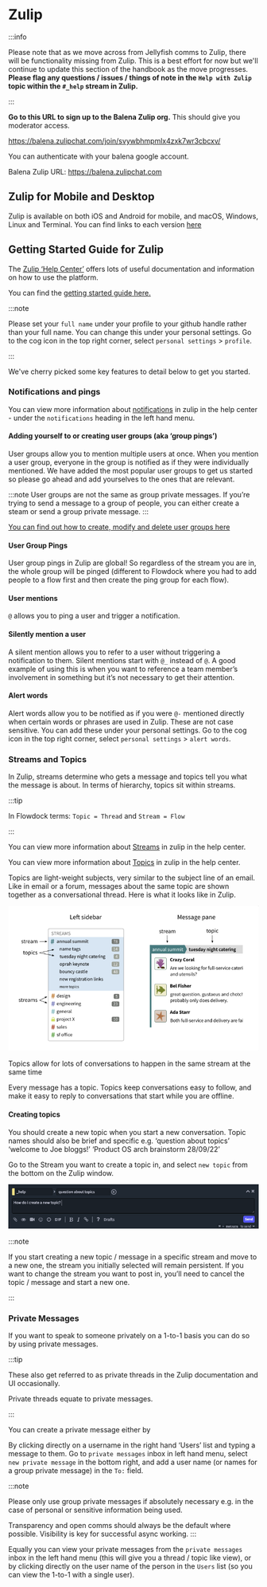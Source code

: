 # Zulip

:::info

Please note that as we move across from Jellyfish comms to Zulip, there will be functionality missing from Zulip. This is a best effort for now but we'll continue to update this section of the handbook as the move progresses. **Please flag any questions / issues / things of note in the `Help with Zulip` topic within the `#_help` stream in Zulip.**

:::

**Go to this URL to sign up to the Balena Zulip org.** This should give you moderator access.

https://balena.zulipchat.com/join/svywbhmpmlx4zxk7wr3cbcxv/

You can authenticate with your balena google account.

Balena Zulip URL: https://balena.zulipchat.com

## Zulip for Mobile and Desktop

Zulip is available on both iOS and Android for mobile, and macOS, Windows, Linux and Terminal. You can find links to each version [here](https://zulip.com/apps/)

## Getting Started Guide for Zulip

The [Zulip ‘Help Center’](https://zulip.com/help/) offers lots of useful documentation and information on how to use the platform.

You can find the [getting started guide here.](https://zulip.com/help/getting-started-with-zulip)

:::note

Please set your `full name` under your profile to your github handle rather than your full name. You can change this under your personal settings. Go to the cog icon in the top right corner, select `personal settings` > `profile`.

:::

We've cherry picked some key features to detail below to get you started.

### Notifications and pings

You can view more information about [notifications](https://zulip.com/help/pm-mention-alert-notifications) in zulip in the help center - under the `notifications` heading in the left hand menu.

#### Adding yourself to or creating user groups (aka ‘group pings’)
User groups allow you to mention multiple users at once. When you mention a user group, everyone in the group is notified as if they were individually mentioned. We have added the most popular user groups to get us started so please go ahead and add yourselves to the ones that are relevant.

:::note
User groups are not the same as group private messages. If you’re trying to send a message to a group of people, you can either create a steam or send a group private message.
:::

[You can find out how to create, modify and delete user groups here](https://zulip.com/help/user-groups)


#### User Group Pings
User group pings in Zulip are global! So regardless of the stream you are in, the whole group will be pinged (different to Flowdock where you had to add people to a flow first and then create the ping group for each flow).

#### User mentions
`@` allows you to ping a user and trigger a notification.

#### Silently mention a user
A silent mention allows you to refer to a user without triggering a notification to them. Silent mentions start  with `@_` instead of `@`. A good example of using this is when you want to reference a team member’s involvement in something but it’s not necessary to get their attention.

#### Alert words
Alert words allow you to be notified as if you were `@-` mentioned directly when certain words or phrases are used in Zulip. These are not case sensitive. You can add these under your personal settings. Go to the cog icon in the top right corner, select `personal settings` > `alert words`.

### Streams and Topics

In Zulip, streams determine who gets a message and topics tell you what the message is about. In terms of hierarchy, topics sit within streams. 

:::tip

In Flowdock terms: `Topic = Thread` and `Stream = Flow`

:::

You can view more information about [Streams](https://zulip.com/help/getting-your-organization-started-with-zulip#create-streams) in zulip in the help center.

You can view more information about [Topics](https://zulip.com/help/starting-a-new-topic) in zulip in the help center.

Topics are light-weight subjects, very similar to the subject line of an email. Like in email or a forum, messages about the same topic are shown together as a conversational thread. Here is what it looks like in Zulip.

![](../assets/streams-and-topics.png)

Topics allow for lots of conversations to happen in the same stream at the same time

Every message has a topic. Topics keep conversations easy to follow, and make it easy to reply to conversations that start while you are offline.


#### Creating topics
You should create a new topic when you start a new conversation. Topic names should also be brief and specific e.g. ‘question about topics’ ‘welcome to Joe bloggs!’ ‘Product OS arch brainstorm 28/09/22’

Go to the Stream you want to create a topic in, and select `new topic` from the bottom on the Zulip window.

![](../assets/creating-topics.png)

:::note

If you start creating a new topic / message in a specific stream and move to a new one, the stream you initially selected will remain persistent. If you want to change the stream you want to post in, you’ll need to cancel the topic / message and start a new one.

:::



### Private Messages

If you want to speak to someone privately on a 1-to-1 basis you can do so by using private messages. 

:::tip

These also get referred to as private threads in the Zulip documentation and UI occasionally. 

Private threads equate to private messages. 

:::

You can create a private message either by

By clicking directly on a username in the right hand ‘Users’ list and typing a message to them.
Go to `private messages` inbox in left hand menu, select `new private message` in the bottom right, and add a user name (or names for a group private message) in the `To:` field. 

:::note

Please only use group private messages if absolutely necessary e.g. in the case of personal or sensitive information being used.

Transparency and open comms should always be the default where possible. Visibility is key for successful async working.
:::

Equally you can view your private messages from the `private messages` inbox in the left hand menu (this will give you a thread / topic like view), or by clicking directly on the user name of the person in the `Users` list (so you can view the 1-to-1 with a single user). 
